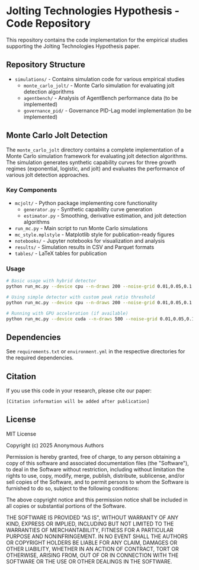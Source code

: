 # Jolting Technologies Hypothesis - Code Repository

This repository contains the code implementation for the empirical studies supporting the Jolting Technologies Hypothesis paper.

## Repository Structure

- `simulations/` - Contains simulation code for various empirical studies
  - `monte_carlo_jolt/` - Monte Carlo simulation for evaluating jolt detection algorithms
  - `agentbench/` - Analysis of AgentBench performance data (to be implemented)
  - `governance_pid/` - Governance PID-Lag model implementation (to be implemented)

## Monte Carlo Jolt Detection

The `monte_carlo_jolt` directory contains a complete implementation of a Monte Carlo simulation framework for evaluating jolt detection algorithms. The simulation generates synthetic capability curves for three growth regimes (exponential, logistic, and jolt) and evaluates the performance of various jolt detection approaches.

### Key Components

- `mcjolt/` - Python package implementing core functionality
  - `generator.py` - Synthetic capability curve generation
  - `estimator.py` - Smoothing, derivative estimation, and jolt detection algorithms
- `run_mc.py` - Main script to run Monte Carlo simulations
- `mc_style.mplstyle` - Matplotlib style for publication-ready figures
- `notebooks/` - Jupyter notebooks for visualization and analysis
- `results/` - Simulation results in CSV and Parquet formats
- `tables/` - LaTeX tables for publication

### Usage

```bash
# Basic usage with hybrid detector
python run_mc.py --device cpu --n-draws 200 --noise-grid 0.01,0.05,0.1 --use-hybrid-detector

# Using simple detector with custom peak ratio threshold
python run_mc.py --device cpu --n-draws 200 --noise-grid 0.01,0.05,0.1 --peak-ratio-thresholds 7.5

# Running with GPU acceleration (if available)
python run_mc.py --device cuda --n-draws 500 --noise-grid 0.01,0.05,0.1 --use-hybrid-detector
```

## Dependencies

See `requirements.txt` or `environment.yml` in the respective directories for the required dependencies.

## Citation

If you use this code in your research, please cite our paper:

```
[Citation information will be added after publication]
```

## License

MIT License

Copyright (c) 2025 Anonymous Authors

Permission is hereby granted, free of charge, to any person obtaining a copy
of this software and associated documentation files (the "Software"), to deal
in the Software without restriction, including without limitation the rights
to use, copy, modify, merge, publish, distribute, sublicense, and/or sell
copies of the Software, and to permit persons to whom the Software is
furnished to do so, subject to the following conditions:

The above copyright notice and this permission notice shall be included in all
copies or substantial portions of the Software.

THE SOFTWARE IS PROVIDED "AS IS", WITHOUT WARRANTY OF ANY KIND, EXPRESS OR
IMPLIED, INCLUDING BUT NOT LIMITED TO THE WARRANTIES OF MERCHANTABILITY,
FITNESS FOR A PARTICULAR PURPOSE AND NONINFRINGEMENT. IN NO EVENT SHALL THE
AUTHORS OR COPYRIGHT HOLDERS BE LIABLE FOR ANY CLAIM, DAMAGES OR OTHER
LIABILITY, WHETHER IN AN ACTION OF CONTRACT, TORT OR OTHERWISE, ARISING FROM,
OUT OF OR IN CONNECTION WITH THE SOFTWARE OR THE USE OR OTHER DEALINGS IN THE
SOFTWARE.
